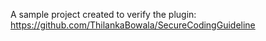 A sample project created to verify the plugin: https://github.com/ThilankaBowala/SecureCodingGuideline
